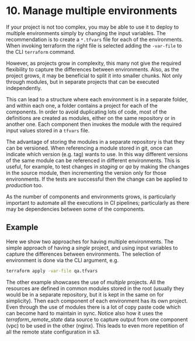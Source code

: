 # 10. Manage multiple environments

If your project is not too complex, you may be able to use it to deploy to multiple environments simply by changing the input variables. The recommendation is to create a `*.tfvars` file for each of the environments. When invoking terraform the right file is selected adding the `-var-file` to the CLI `terraform` command.

However, as projects grow in complexity, this many not give the required flexibility to capture the differences between environments. Also, as the project grows, it may be beneficial to split it into smaller chunks. Not only through modules, but in separate projects that can be executed independently.

This can lead to a structure where each environment is in a separate folder, and within each one, a folder contains a project for each of the components. 
In order to avoid duplicating lots of code, most of the definitions are created as modules, either on the same repository or in another one. Each component then invokes the module with the required input values stored in a `tfvars` file.

The advantage of storing the modules in a separate repository is that they can be versioned. When referencing a module stored in git, once can indicate which version (e.g. tag) wants to use. In this way different versions of the same module can be referenced in different environments. This is useful, for example, to test changes in *staging* or *qa* by making the changes in the source module, then incrementing the version only for those environments. If the tests are successful then the change can be applied to *production* too.

As the number of components and environments grows, is particularly important to automate all the executions in CI pipelines; particularly as there may be dependencies between some of the components.

## Example

Here we show two approaches for having multiple environments. The simple approach of having a *single* project, and using input variables to capture the differences between environments. The selection of environment is done via the CLI argument, e.g.
```bash
terraform apply -var-file qa.tfvars
```

The other example showcases the use of *multiple* projects. All the resources are defined in common modules stored in the root (usually they would be in a separate repository, but it is kept in the same on for simplicity). Then each component of each environment has its own project. Even through the use of modules there is a lot of copy paste code which can become hard to maintain in sync. 
Notice also how it uses the *terraform_remote_state* data source to capture output from one component (vpc) to be used in the other (nginx). This leads to even more repetition of all the remote state configuration in s3.